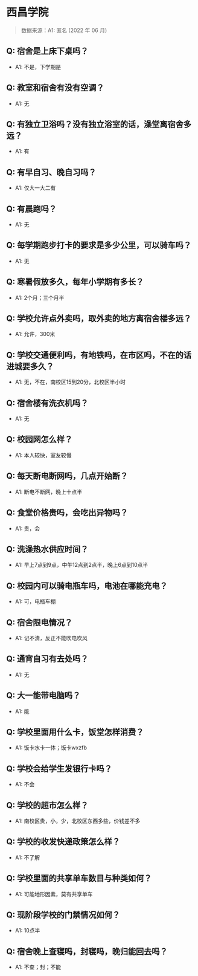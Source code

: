 # 西昌学院

> 数据来源：A1: 匿名 (2022 年 06 月)

## Q: 宿舍是上床下桌吗？

- A1: 不是，下学期是

## Q: 教室和宿舍有没有空调？

- A1: 无

## Q: 有独立卫浴吗？没有独立浴室的话，澡堂离宿舍多远？

- A1: 有

## Q: 有早自习、晚自习吗？

- A1: 仅大一大二有

## Q: 有晨跑吗？

- A1: 无

## Q: 每学期跑步打卡的要求是多少公里，可以骑车吗？

- A1: 无

## Q: 寒暑假放多久，每年小学期有多长？

- A1: 2个月；三个月半

## Q: 学校允许点外卖吗，取外卖的地方离宿舍楼多远？

- A1: 允许，300米

## Q: 学校交通便利吗，有地铁吗，在市区吗，不在的话进城要多久？

- A1: 无，不在，南校区15到20分，北校区半小时

## Q: 宿舍楼有洗衣机吗？

- A1: 无

## Q: 校园网怎么样？

- A1: 本人较快，室友较慢

## Q: 每天断电断网吗，几点开始断？

- A1: 断电不断网，晚上十点半

## Q: 食堂价格贵吗，会吃出异物吗？

- A1: 贵，会

## Q: 洗澡热水供应时间？

- A1: 早上7点到9点，中午12点到2点半，晚上6点到10点半

## Q: 校园内可以骑电瓶车吗，电池在哪能充电？

- A1: 可，电瓶车棚

## Q: 宿舍限电情况？

- A1: 记不清，反正不能吹电吹风

## Q: 通宵自习有去处吗？

- A1: 无

## Q: 大一能带电脑吗？

- A1: 能

## Q: 学校里面用什么卡，饭堂怎样消费？

- A1: 饭卡水卡一体；饭卡wxzfb

## Q: 学校会给学生发银行卡吗？

- A1: 不会

## Q: 学校的超市怎么样？

- A1: 南校区贵，小，少，北校区东西多些，价钱差不多

## Q: 学校的收发快递政策怎么样？

- A1: 不了解

## Q: 学校里面的共享单车数目与种类如何？

- A1: 可能地形因素，莫有共享单车

## Q: 现阶段学校的门禁情况如何？

- A1: 10点半

## Q: 宿舍晚上查寝吗，封寝吗，晚归能回去吗？

- A1: 不查；封；不能


